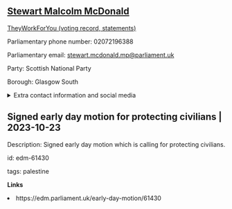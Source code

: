 ## <a href="https://members.parliament.uk/member/4461/contact">Stewart Malcolm McDonald</a>

<a href="https://www.theyworkforyou.com/mp/25322/stewart_mcdonald/glasgow_south">TheyWorkForYou (voting record, statements)</a> 

Parliamentary phone number: 02072196388 

Parliamentary email: stewart.mcdonald.mp@parliament.uk 

Party: Scottish National Party 

Borough: Glasgow South 

<details><summary>Extra contact information and social media</summary> 
<li>Website: http://www.stewartmcdonald.scot</li>
<li>Twitter: https://twitter.com/stewartmcdonald</li>
<li>Constituency office phone number: 01416325043</li>
<li>Constituency office email:</li>
<li>Facebook:</li>
<li>Instagram:</li>
<li>Youtube:</li>
<li>Linkedin:</li>
<li>Government department phone number:</li>
<li>Government department email:</li>
<li>Threads:</li>
<li>Party office phone number:</li>
<li>Party office email:</li>
<li>Tiktok:</li>
</details>

## Signed early day motion for protecting civilians | 2023-10-23

Description: Signed early day motion which is calling for protecting civilians. 
 
id: edm-61430 

tags: palestine 

**Links** 
 <li>https://edm.parliament.uk/early-day-motion/61430</li>

